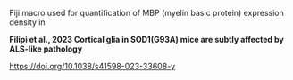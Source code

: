 Fiji macro used for quantification of MBP (myelin basic protein) expression density in

**Filipi et al., 2023 Cortical glia in SOD1(G93A) mice are subtly affected by ALS-like pathology**

https://doi.org/10.1038/s41598-023-33608-y
